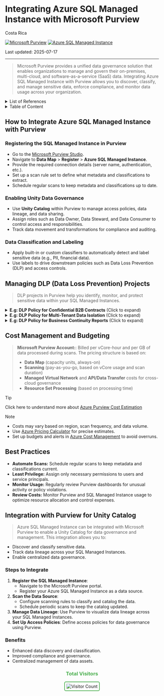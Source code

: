 # Integrating Azure SQL Managed Instance with Microsoft Purview

Costa Rica

[![Microsoft Purview](https://img.shields.io/badge/Microsoft-Purview-blue)](https://learn.microsoft.com/en-us/azure/purview/)
[![Azure SQL Managed Instance](https://img.shields.io/badge/Azure-SQLMI-blue)](https://learn.microsoft.com/en-us/azure/sql-managed-instance/)

Last updated: 2025-07-17

---

> Microsoft Purview provides a unified data governance solution that enables organizations to manage and govern their on-premises, multi-cloud, and software-as-a-service (SaaS) data. Integrating Azure SQL Managed Instance with Purview allows you to discover, classify, and manage sensitive data, enforce compliance, and monitor data usage across your organization.

<details>
<summary>List of References</summary>

- [Microsoft Purview Documentation](https://learn.microsoft.com/en-us/azure/purview/)
- [Azure SQL Managed Instance Documentation](https://learn.microsoft.com/en-us/azure/sql-managed-instance/)
- [Purview Data Loss Prevention](https://learn.microsoft.com/en-us/azure/purview/concept-data-loss-prevention)
- [Azure Pricing Calculator](https://azure.microsoft.com/en-us/pricing/calculator/)

</details>

<details>
<summary>Table of Content</summary>

- [How to Integrate Azure SQL Managed Instance with Purview](#how-to-integrate-azure-sql-managed-instance-with-purview)
  - [Registering the SQL Managed Instance in Purview](#registering-the-sql-managed-instance-in-purview)
  - [Enabling Unity Data Governance](#enabling-unity-data-governance)
  - [Data Classification and Labeling](#data-classification-and-labeling)
- [Managing DLP Data Loss Prevention Projects](#managing-dlp-data-loss-prevention-projects)
- [Cost Management and Budgeting](#cost-management-and-budgeting)
- [Best Practices](#best-practices)
- [Integration with Purview for Unity Catalog](#integration-with-purview-for-unity-catalog)
  - [Steps to Integrate](#steps-to-integrate)
  - [Benefits](#benefits)

</details>

## How to Integrate Azure SQL Managed Instance with Purview

### Registering the SQL Managed Instance in Purview

- Go to the [Microsoft Purview Studio](https://web.purview.azure.com/).
- Navigate to **Data Map** > **Register** > **Azure SQL Managed Instance**.
- Provide the required connection details (server name, authentication, etc.).
- Set up a scan rule set to define what metadata and classifications to extract.
- Schedule regular scans to keep metadata and classifications up to date.

### Enabling Unity Data Governance

- Use **Unity Catalog** within Purview to manage access policies, data lineage, and data sharing.
- Assign roles such as Data Owner, Data Steward, and Data Consumer to control access and responsibilities.
- Track data movement and transformations for compliance and auditing.

### Data Classification and Labeling

- Apply built-in or custom classifiers to automatically detect and label sensitive data (e.g., PII, financial data).
- Use labels to drive downstream policies such as Data Loss Prevention (DLP) and access controls.

## Managing DLP (Data Loss Prevention) Projects

> DLP projects in Purview help you identify, monitor, and protect sensitive data within your SQL Managed Instances.

<details>
<summary><b>E.g: DLP Policy for Confidential B2B Contracts</b> (Click to expand)</summary>

> Secure access to supplier agreements and B2B NDAs hosted in SQL Managed Instance.

**Steps:**

1. **Create a DLP Policy:** Focus on tables like `LegalDocuments`, `VendorContracts`, or `PartnerNDAs`.
2. **Define Detection Rules:** Use keyword-based classifiers for contract terms, clause types, and party identifiers.
3. **Set Actions:**  
   - Require legal team approval for downloads.  
   - Automatically redact sensitive fields such as termination clauses or pricing terms.
4. **Monitor and Audit:** Use Purview logs to identify users repeatedly accessing high-risk agreements.

</details>

<details>
<summary><b>E.g: DLP Policy for Multi-Tenant Data Isolation</b> (Click to expand)</summary>

> Prevent leakage of tenant data in multi-customer environments running on a shared SQL Managed Instance.

**Steps:**

1. **Create a DLP Policy:** Classify tenant identifiers in tables like `CustomerData`, `BillingRecords`, or `AppUsage`.
2. **Define Detection Rules:** Match against `tenant_id`, `org_id`, and region-specific markers.
3. **Set Actions:**  
   - Deny joins or exports that span data from multiple tenant IDs.  
   - Enforce row-level security labels through Purview policies.
4. **Monitor and Audit:** Generate alerts for cross-tenant queries and export attempts.

</details>

<details>
<summary><b>E.g: DLP Policy for Business Continuity Reports</b> (Click to expand)</summary>

> Protect internal disaster recovery plans and business impact assessments stored in SQL MI.

**Steps:**

1. **Create a DLP Policy:** Tag documentation tables like `DR_Playbooks`, `RecoveryPlans`, and `BCP_RiskAssessment`.
2. **Define Detection Rules:** Detect sensitive recovery identifiers, backup architecture, and RTO/RPO values.
3. **Set Actions:**  
   - Mask recovery steps for roles outside of IT continuity planning.  
   - Alert when data is exported to external drives or unmanaged Azure storage.
4. **Monitor and Audit:** Review policy violations during disaster simulations or test drills.

</details>

## Cost Management and Budgeting

> **Microsoft Purview Account:**: Billed per vCore-hour and per GB of data processed during scans.
> The pricing structure is based on:
>
> - **Data Map** (capacity units, always-on)
> - **Scanning** (pay-as-you-go, based on vCore usage and scan duration)
> - **Managed Virtual Network** and **API/Data Transfer** costs for cross-cloud governance
> - **Resource Set Processing** (based on processing time)

> [!TIP]
> Click here to understand more about [Azure Purview Cost Estimation](../../Purview/Cost-Estimation.md)

> [!NOTE]
>
> - Costs may vary based on region, scan frequency, and data volume.
> - Use [Azure Pricing Calculator](https://azure.microsoft.com/en-us/pricing/calculator/) for precise estimates.
> - Set up budgets and alerts in [Azure Cost Management](https://learn.microsoft.com/en-us/azure/cost-management-billing/costs/) to avoid overruns.

## Best Practices

- **Automate Scans:** Schedule regular scans to keep metadata and classifications current.
- **Least Privilege:** Assign only necessary permissions to users and service principals.
- **Monitor Usage:** Regularly review Purview dashboards for unusual activity or policy violations.
- **Review Costs:** Monitor Purview and SQL Managed Instance usage to optimize resource allocation and control expenses.

## Integration with Purview for Unity Catalog

> Azure SQL Managed Instance can be integrated with Microsoft Purview to enable a Unity Catalog for data governance and management. This integration allows you to:

- Discover and classify sensitive data.
- Track data lineage across your SQL Managed Instances.
- Enable centralized data governance.

### Steps to Integrate

1. **Register the SQL Managed Instance**:
   - Navigate to the Microsoft Purview portal.
   - Register your Azure SQL Managed Instance as a data source.
2. **Scan the Data Source**:
   - Configure scanning rules to classify and catalog the data.
   - Schedule periodic scans to keep the catalog updated.
3. **Manage Data Lineage**: Use Purview to visualize data lineage across your SQL Managed Instances.
4. **Set Up Access Policies**: Define access policies for data governance using Purview.

### Benefits

- Enhanced data discovery and classification.
- Improved compliance and governance.
- Centralized management of data assets.

<div align="center"><h3 style="color: #4CAF50;">Total Visitors</h3>
  <img src="https://profile-counter.glitch.me/brown9804/count.svg" alt="Visitor Count" style="border: 2px solid #4CAF50; border-radius: 5px; padding: 5px;"/>
</div>
